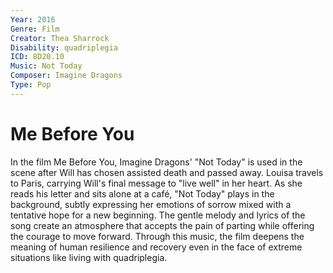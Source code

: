 ```yaml
---
Year: 2016
Genre: Film
Creator: Thea Sharrock
Disability: quadriplegia
ICD: 8D20.10
Music: Not Today
Composer: Imagine Dragons
Type: Pop
---
```


# Me Before You  

In the film Me Before You, Imagine Dragons' "Not Today" is used in the scene after Will has chosen assisted death and passed away. Louisa travels to Paris, carrying Will's final message to "live well" in her heart. As she reads his letter and sits alone at a café, "Not Today" plays in the background, subtly expressing her emotions of sorrow mixed with a tentative hope for a new beginning. The gentle melody and lyrics of the song create an atmosphere that accepts the pain of parting while offering the courage to move forward. Through this music, the film deepens the meaning of human resilience and recovery even in the face of extreme situations like living with quadriplegia.
